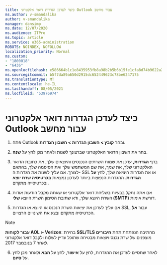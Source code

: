 ```yaml
---
title: כיצד לעדכן הגדרות דואר אלקטרוני Outlook עבור מחשב
ms.author: v-smandalika
author: v-smandalika
manager: dansimp
ms.date: 12/07/2020
ms.audience: ITPro
ms.topic: article
ms.service: o365-administration
ROBOTS: NOINDEX, NOFOLLOW
localization_priority: Normal
ms.custom:
- "1800018"
- "6436"
ms.openlocfilehash: e586664b1c1e8435953fb8a98b2b5b6b15fe1cfa8d74b9622a257cb1751fc799
ms.sourcegitcommit: b5f7da89a650d2915dc652449623c78be6247175
ms.translationtype: MT
ms.contentlocale: he-IL
ms.lasthandoff: 08/05/2021
ms.locfileid: "53976974"
---
```

# <a name="how-to-update-email-settings-in-outlook-for-pc"></a>כיצד לעדכן הגדרות דואר אלקטרוני Outlook עבור מחשב

1. פתח Outlook ובחר **קובץ > חשבון הגדרות > חשבון הגדרות**.

2. בחר את חשבון הדואר האלקטרוני שברצונך לשנות ולאחר מכן לחץ על **שנה**. 

3. בדף **הגדרות,** עדכן את שמות השרתים הנכנסים והיוצאים שלך, את כתובת הדואר האלקטרוני שלך, את שמך, את שם המשתמש שלך ואת הסיסמה שלך, בהתאם לצורך. אם עליך לשנות את הגדרות ה- SSL או את הגדרות היציאה שלך, לחץ **על הגדרות**. ההגדרות הנפוצות ביותר לעדכון נמצאות **בכרטיסיה שרת יוצא** ובכרטיסייה מתקדם. 

4. אם אתה נתקל בבעיות בשליחת דואר אלקטרוני או שאתה מקבל הודעות אודות השרת היוצא שלך, ודא שתיבת הסימון השרת היוצא **שלי (SMTP)** דורשת אימות.

5. אם עליך לעדכן את יציאות השרת הנכנס או היוצא או הגדרות SSL, עבור **אל** הכרטיסיה מתקדם ובצע את השינויים הרצויים.

> [!NOTE]
> **עבור לקוחות AOL ו- Verizon**: בחירת **SSL/TLS** מהתיבה הנפתחת תחת **חיבורים** מוצפנים של שרת נכנס ויוצאות מבטיחה שתוכל עדיין לשלוח ולקבל דואר אלקטרוני לאחר 7 בנובמבר 2017.

6. לאחר שתסיים לעדכן את ההגדרות, לחץ על **אישור**, לחץ על **הבא** ולאחר מכן לחץ על **סיום**.


